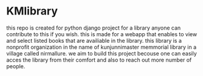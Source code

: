 # KMlibrary
this repo is created for python django project for a library anyone can contribute to this if you wish.
this is made for a webapp that enables to view and select listed books that are availiable in the library.
this library is a nonprofit organization in the name of kunjunnimaster memmorial library in a village called nirmallure.
we aim to build this project becouse one can easily acces the library from their comfort and also to reach out more number of people.
